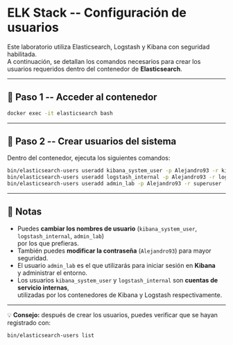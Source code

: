 # ELK Stack -- Configuración de usuarios

Este laboratorio utiliza Elasticsearch, Logstash y Kibana con seguridad
habilitada.\
A continuación, se detallan los comandos necesarios para crear los
usuarios requeridos dentro del contenedor de **Elasticsearch**.

------------------------------------------------------------------------

## 🔹 Paso 1 -- Acceder al contenedor

``` bash
docker exec -it elasticsearch bash
```

------------------------------------------------------------------------

## 🔹 Paso 2 -- Crear usuarios del sistema

Dentro del contenedor, ejecuta los siguientes comandos:

``` bash
bin/elasticsearch-users useradd kibana_system_user -p Alejandro93 -r kibana_system
bin/elasticsearch-users useradd logstash_internal -p Alejandro93 -r logstash_system
bin/elasticsearch-users useradd admin_lab -p Alejandro93 -r superuser
```

------------------------------------------------------------------------

## 🔹 Notas

-   Puedes **cambiar los nombres de usuario** (`kibana_system_user`,
    `logstash_internal`, `admin_lab`)\
    por los que prefieras.
-   También puedes **modificar la contraseña** (`Alejandro93`) para
    mayor seguridad.
-   El usuario `admin_lab` es el que utilizarás para iniciar sesión en
    **Kibana**\
    y administrar el entorno.
-   Los usuarios `kibana_system_user` y `logstash_internal` son
    **cuentas de servicio internas**,\
    utilizadas por los contenedores de Kibana y Logstash
    respectivamente.

------------------------------------------------------------------------

💡 **Consejo:** después de crear los usuarios, puedes verificar que se
hayan registrado con:

``` bash
bin/elasticsearch-users list
```
